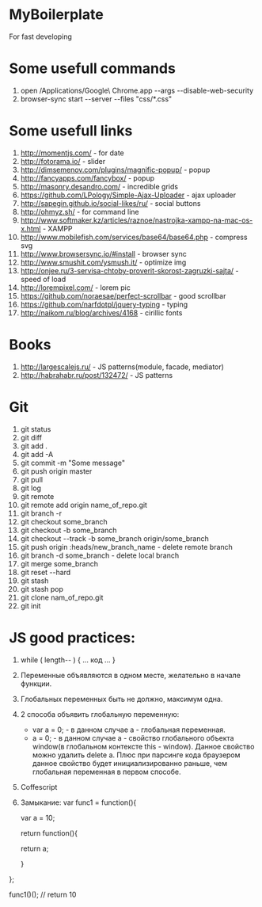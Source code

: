 # MyBoilerplate
For fast developing


# Some usefull commands
1. open /Applications/Google\ Chrome.app --args --disable-web-security
2. browser-sync start --server --files "css/*.css"


# Some usefull links
1. http://momentjs.com/ - for date
2. http://fotorama.io/ - slider
3. http://dimsemenov.com/plugins/magnific-popup/ - popup
4. http://fancyapps.com/fancybox/ - popup
5. http://masonry.desandro.com/ - incredible grids
6. https://github.com/LPology/Simple-Ajax-Uploader - ajax uploader
7. http://sapegin.github.io/social-likes/ru/ - social buttons
8. http://ohmyz.sh/ - for command line
9. http://www.softmaker.kz/articles/raznoe/nastrojka-xampp-na-mac-os-x.html - XAMPP
10. http://www.mobilefish.com/services/base64/base64.php - compress svg
11. http://www.browsersync.io/#install - browser sync
12. http://www.smushit.com/ysmush.it/ - optimize img
13. http://onjee.ru/3-servisa-chtoby-proverit-skorost-zagruzki-sajta/ - speed of load
14. http://lorempixel.com/ - lorem pic
15. https://github.com/noraesae/perfect-scrollbar - good scrollbar
16. https://github.com/narfdotpl/jquery-typing - typing
17. http://naikom.ru/blog/archives/4168 - cirillic fonts


# Books
1. http://largescalejs.ru/ - JS patterns(module, facade, mediator)
2. http://habrahabr.ru/post/132472/ - JS patterns


# Git
1. git status
2. git diff
3. git add .
4. git add -A
5. git commit -m "Some message"
6. git push origin master
7. git pull
8. git log
9. git remote
10. git remote add origin name_of_repo.git
11. git branch -r
12. git checkout some_branch
13. git checkout -b some_branch
14. git checkout --track -b some_branch origin/some_branch
15. git push origin :heads/new_branch_name - delete remote branch
16. git branch -d some_branch - delete local branch
17. git merge some_branch
18. git reset --hard
19. git stash
20. git stash pop
21. git clone nam_of_repo.git
22. git init


# JS good practices: 
1. while ( length-- ) { ... код ... }
2. Переменные объявляются в одном месте, желательно в начале функции.
3. Глобальных переменных быть не должно, максимум одна.
4. 2 способа объявить глобальную переменную:
   - var a = 0; - в данном случае a - глобальная переменная.
   - a = 0; - в данном случае а - свойство глобального объекта window(в глобальном контексте this - window). Данное     свойство можно удалить delete a. Плюс при парсинге кода браузером данное свойство будет инициализированно   раньше, чем глобальная переменная в первом способе. 
5. Coffescript
6. Замыкание:
var func1 = function(){

   var a = 10;
   
   return function(){
   
      return a;
      
   }
   
};

func1()(); // return 10
